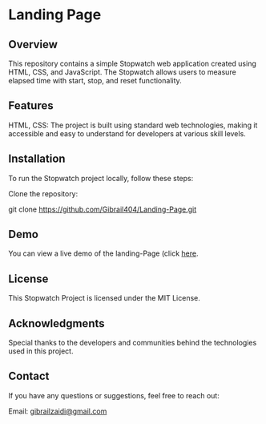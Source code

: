 # Landing Page

## Overview

This repository contains a simple Stopwatch web application created using HTML, CSS, and JavaScript. The Stopwatch allows users to measure elapsed time with start, stop, and reset functionality.

## Features

HTML, CSS: The project is built using standard web technologies, making it accessible and easy to understand for developers at various skill levels.


## Installation

To run the Stopwatch project locally, follow these steps:

Clone the repository:

git clone https://github.com/Gibrail404/Landing-Page.git

## Demo
You can view a live demo of the landing-Page (click [here]( https://gibrail404.github.io/Landing-Page/).

## License
This Stopwatch Project is licensed under the MIT License.

## Acknowledgments
Special thanks to the developers and communities behind the technologies used in this project.

## Contact
If you have any questions or suggestions, feel free to reach out:

Email: gibrailzaidi@gmail.com
